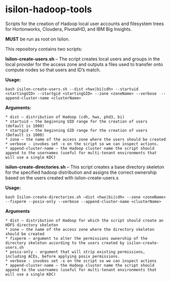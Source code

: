 isilon-hadoop-tools
===================

Scripts for the creation of Hadoop local user accounts and filesystem trees for Hortonworks, Cloudera, PivotalHD, and IBM Big Insights.
 
**MUST** be run as root on Isilon.
 
This repository contains two scripts:
 
**Isilon-create-users.sh** – The script creates local users and groups in the local provider for the access zone and outputs a files used to transfer onto compute nodes so that users and ID’s match. 

**Usage:**

``bash isilon-create-users.sh --dist <hwx|bi|cdh> --startuid <startingUID> --startgid <startingGID> --zone <zoneName> --verbose  --append-cluster-name <clusterName>``

**Arguments:**

    * dist – distribution of Hadoop (cdh, hwx, phd3, bi)
    * startuid – the beginning UID range for the creation of users (default is 1000)
    * startgid – the beginning GID range for the creation of users (Default is 1000)
    * zone – the name of the access zone where the users should be created
    * verbose - invokes set -x on the script so we can inspect actions.
    * append-cluster-name – the Hadoop cluster name the script should append to the usernames (useful for multi-tenant environments that will use a single KDC)
 
 
**isilon-create-directories.sh** – This script creates a base directory skeleton for the specified hadoop distribution and assigns the correct ownership based on the users created with isilon-create-users.s
 
**Usage:**

``bash Isilon-create-directories.sh –dist <hwx|bi|cdh> --zone <zoneName> --fixperm --posix-only --verbose --append-cluster-name <clusterName>``

**Arguments**

    * dist – distribution of Hadoop for which the script should create an HDFS directory skeleton
    * zone – the name of the access zone where the directory skeleton should be created
    * fixperm – argument to alter the permissions ownership of the directory skeleton according to the users created by isilon-create-users.sh
    * posix-only - argument that will strip existing permissions, including ACEs, before applying posix permissions.
    * verbose - invokes set -x on the script so we can inspect actions
    * append-cluster-name – the Hadoop cluster name the script should append to the usernames (useful for multi-tenant environments that will use a single KDC)
